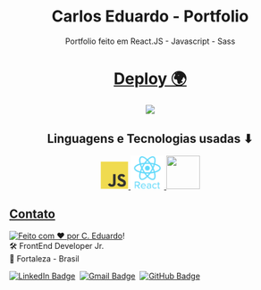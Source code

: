 <h1 align="center"> Carlos Eduardo - Portfolio </h1>
<p align="center">Portfolio feito em React.JS - Javascript - Sass </p>

<h1 align="center"><a href="https://eduardo-portfoliio.vercel.app/" target="blank" >Deploy 🌍</a></h2>

<div align="center">
<img src="https://user-images.githubusercontent.com/72894980/194124144-a522566b-f170-496e-8f02-059e55e0a1ff.gif" />
</div>

<h2 align="center">Linguagens e Tecnologias usadas ⬇</h2>

<p align="center"> 
<a href="https://developer.mozilla.org/en-US/docs/Web/javascript" target="_blank" rel="noreferrer"> <img src="https://raw.githubusercontent.com/devicons/devicon/master/icons/javascript/javascript-original.svg" alt="javascript" width="50" height="50"/> </a> 
<a href="https://www.w3schools.com/react/" target="_blank" rel="noreferrer"> <img
src="https://raw.githubusercontent.com/devicons/devicon/master/icons/react/react-original-wordmark.svg" alt="react" width="60" height="60"/>
<img src="https://cdn.jsdelivr.net/gh/devicons/devicon/icons/sass/sass-original.svg" width="60" height="60" />          
</p>


## Contato

<img align="left" src="https://avatars.githubusercontent.com/carloseduardob94?size=100">

Feito com ❤️ por [C. Eduardo](https://github.com/carloseduardob94)! <br>
🛠 FrontEnd Developer Jr. <br>
📍 Fortaleza - Brasil <br> 

<a href="https://www.linkedin.com/in/carlos-eduardo-lima-lira-barbosa" target="_blank"><img src="https://img.shields.io/badge/LinkedIn-0077B5?style=flat&logo=linkedin&logoColor=white" alt="LinkedIn Badge" height="20"></a>&nbsp;
<a href="mailto:educonts08@gmail.com" target="_blank"><img src="https://img.shields.io/badge/Gmail-D14836?style=flat&logo=gmail&logoColor=white" alt="Gmail Badge" height="20"></a>&nbsp;
<a href="https://www.github.com/carloseduardob94" target="_blank"><img src="https://img.shields.io/badge/GitHub-100000?style=flat&logo=github&logoColor=white" alt="GitHub Badge" height="20"></a>&nbsp;

<br clear="left"/>

